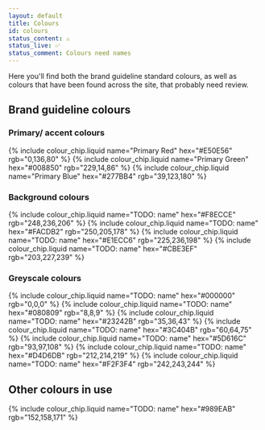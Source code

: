 ```yaml
---
layout: default
title: Colours
id: colours
status_content: ⚠️
status_live: ✅
status_comment: Colours need names
---
```


Here you'll find both the brand guideline standard colours, as well as colours that have been found across the site, that probably need review.

## Brand guideline colours

### Primary/ accent colours

<div class="design-system">
  {% include colour_chip.liquid name="Primary Red"   hex="#E50E56" rgb="0,136,80"   %}
  {% include colour_chip.liquid name="Primary Green" hex="#008850" rgb="229,14,86"  %}
  {% include colour_chip.liquid name="Primary Blue"  hex="#277BB4" rgb="39,123,180" %}
</div>

### Background colours

<div class="design-system">
  {% include colour_chip.liquid name="TODO: name" hex="#F8ECCE" rgb="248,236,206" %}
  {% include colour_chip.liquid name="TODO: name" hex="#FACDB2" rgb="250,205,178" %}
  {% include colour_chip.liquid name="TODO: name" hex="#E1ECC6" rgb="225,236,198" %}
  {% include colour_chip.liquid name="TODO: name" hex="#CBE3EF" rgb="203,227,239" %}
</div>

### Greyscale colours

<div class="design-system">
  {% include colour_chip.liquid name="TODO: name" hex="#000000" rgb="0,0,0"       %}
  {% include colour_chip.liquid name="TODO: name" hex="#080809" rgb="8,8,9"       %}
  {% include colour_chip.liquid name="TODO: name" hex="#23242B" rgb="35,36,43"    %}
  {% include colour_chip.liquid name="TODO: name" hex="#3C404B" rgb="60,64,75"    %}
  {% include colour_chip.liquid name="TODO: name" hex="#5D616C" rgb="93,97,108"   %}
  {% include colour_chip.liquid name="TODO: name" hex="#D4D6DB" rgb="212,214,219" %}
  {% include colour_chip.liquid name="TODO: name" hex="#F2F3F4" rgb="242,243,244" %}
</div>

## Other colours in use

<div class="design-system">
  {% include colour_chip.liquid name="TODO: name" hex="#989EAB" rgb="152,158,171" %}
</div>

